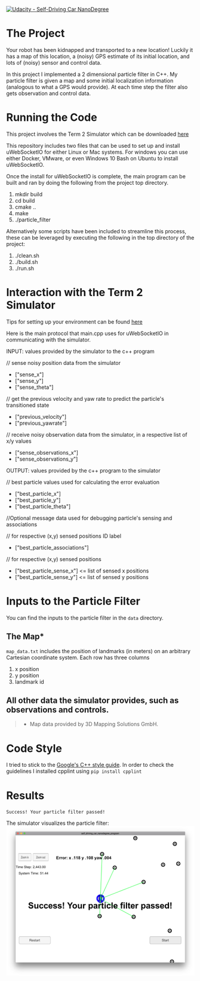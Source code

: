[![Udacity - Self-Driving Car NanoDegree](https://s3.amazonaws.com/udacity-sdc/github/shield-carnd.svg)](http://www.udacity.com/drive)

# The Project
Your robot has been kidnapped and transported to a new location! Luckily it has a map of this location, a (noisy) GPS estimate of its initial location, and lots of (noisy) sensor and control data.

In this project I implemented a 2 dimensional particle filter in C++. My particle filter is given a map and some initial localization information (analogous to what a GPS would provide). At each time step the filter also gets observation and control data.

[//]: # (Image References)

[image1]: ./images/simulator.png "Simaluator"

# Running the Code
This project involves the Term 2 Simulator which can be downloaded [here](https://github.com/udacity/self-driving-car-sim/releases)

This repository includes two files that can be used to set up and install uWebSocketIO for either Linux or Mac systems. For windows you can use either Docker, VMware, or even Windows 10 Bash on Ubuntu to install uWebSocketIO.

Once the install for uWebSocketIO is complete, the main program can be built and ran by doing the following from the project top directory.

1. mkdir build
2. cd build
3. cmake ..
4. make
5. ./particle_filter

Alternatively some scripts have been included to streamline this process, these can be leveraged by executing the following in the top directory of the project:

1. ./clean.sh
2. ./build.sh
3. ./run.sh

# Interaction with the Term 2 Simulator
Tips for setting up your environment can be found [here](https://classroom.udacity.com/nanodegrees/nd013/parts/40f38239-66b6-46ec-ae68-03afd8a601c8/modules/0949fca6-b379-42af-a919-ee50aa304e6a/lessons/f758c44c-5e40-4e01-93b5-1a82aa4e044f/concepts/23d376c7-0195-4276-bdf0-e02f1f3c665d)

Here is the main protocol that main.cpp uses for uWebSocketIO in communicating with the simulator.

INPUT: values provided by the simulator to the c++ program

// sense noisy position data from the simulator
* ["sense_x"]
* ["sense_y"]
* ["sense_theta"]

// get the previous velocity and yaw rate to predict the particle's transitioned state
* ["previous_velocity"]
* ["previous_yawrate"]

// receive noisy observation data from the simulator, in a respective list of x/y values
* ["sense_observations_x"]
* ["sense_observations_y"]


OUTPUT: values provided by the c++ program to the simulator

// best particle values used for calculating the error evaluation
* ["best_particle_x"]
* ["best_particle_y"]
* ["best_particle_theta"]

//Optional message data used for debugging particle's sensing and associations

// for respective (x,y) sensed positions ID label
* ["best_particle_associations"]

// for respective (x,y) sensed positions
* ["best_particle_sense_x"] <= list of sensed x positions
* ["best_particle_sense_y"] <= list of sensed y positions



# Inputs to the Particle Filter
You can find the inputs to the particle filter in the `data` directory.

## The Map*
`map_data.txt` includes the position of landmarks (in meters) on an arbitrary Cartesian coordinate system. Each row has three columns
1. x position
2. y position
3. landmark id

## All other data the simulator provides, such as observations and controls.

> * Map data provided by 3D Mapping Solutions GmbH.


# Code Style
I tried to stick to the [Google's C++ style guide](https://google.github.io/styleguide/cppguide.html).
In order to check the guidelines I installed cpplint using 
`pip install cpplint`


# Results
```
Success! Your particle filter passed!
```

The simulator visualizes the particle filter:
![alt text][image1]




